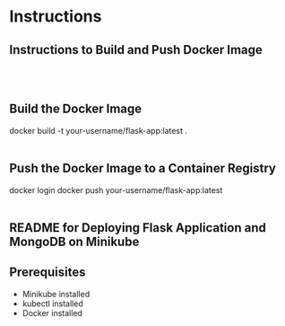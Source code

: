 # Instructions

## Instructions to Build and Push Docker Image
<br>
<br>

## Build the Docker Image
docker build -t your-username/flask-app:latest .
<br>
<br>

## Push the Docker Image to a Container Registry 
docker login docker push your-username/flask-app:latest
<br>
<br>
## README for Deploying Flask Application and MongoDB on Minikube
## Prerequisites
- Minikube installed
- kubectl installed
- Docker installed
